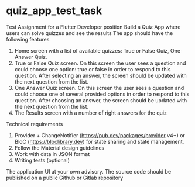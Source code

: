 # quiz_app_test_task

Test Assignment for a Flutter Developer position
Build a Quiz App where users can solve quizzes and see the results
The app should have the following features
1. Home screen with a list of available quizzes: True or False Quiz, One Answer
Quiz.
2. True or False Quiz screen. On this screen the user sees a question and could
choose one option: true or false in order to respond to this question. After
selecting an answer, the screen should be updated with the next question
from the list.
3. One Answer Quiz screen. On this screen the user sees a question and could
choose one of several provided options in order to respond to this question.
After choosing an answer, the screen should be updated with the next
question from the list.
4. The Results screen with a number of right answers for the quiz

Technical requirements
1. Provider + ChangeNotifier (https://pub.dev/packages/provider v4+) or BloC
(https://bloclibrary.dev) for state sharing and state management.
2. Follow the Material design guidelines
3. Work with data in JSON format
4. Writing tests (optional)

The application UI at your own advisory.
The source code should be published on a public Github or Gitlab repository